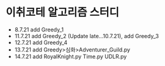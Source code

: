 # 이취코테 알고리즘 스터디
* 8.7.21 add Greedy_1
* 11.7.21 add Greedy_2 (Update late...10.7.21), add Greedy_3
* 12.7.21 add Greedy_4
* 13.7.21 add Greedy>심화>Adventurer_Guild.py
* 14.7.21 add RoyalKnight.py Time.py UDLR.py
